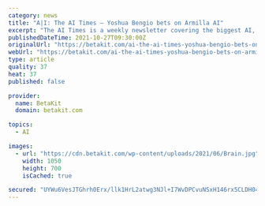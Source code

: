 ```yaml
---
category: news
title: "A|I: The AI Times – Yoshua Bengio bets on Armilla AI"
excerpt: "The AI Times is a weekly newsletter covering the biggest AI, machine learning, big data, and automation news from around the globe."
publishedDateTime: 2021-10-27T09:30:00Z
originalUrl: "https://betakit.com/ai-the-ai-times-yoshua-bengio-bets-on-armilla-ai/"
webUrl: "https://betakit.com/ai-the-ai-times-yoshua-bengio-bets-on-armilla-ai/"
type: article
quality: 37
heat: 37
published: false

provider:
  name: BetaKit
  domain: betakit.com

topics:
  - AI

images:
  - url: "https://cdn.betakit.com/wp-content/uploads/2021/06/Brain.jpg"
    width: 1050
    height: 700
    isCached: true

secured: "UYWu6VesJTGhrh0Erx/llk1HrL2atwg3NJl+I7WvDPCvuNSxH146rx5CLDH04jfXYKaRSFp8RibaWQuwJpnp6lM0ILjzbYkZ7UyYIqqlxgx73Kqbn2dFj+rrGPmh1UvQ3Y1u1m6S7fWozhLIqUHN0Pb6dOSo1fp5l3dTeOhVjgNI9Oos+uh8C4r99PpwmMdii5b0vb+vwPYA+K0n/Oa+ANs7qxnOF1pxv4orcHtg/yT3gg5Bz9TlrY080cq5ztR3utKtber/Jz6Gqg1nseVzTNorNipKEl3JQRiJJ5nMrvskG8GcwEVHfIKQMDTXOj1gA8KXxG9HMECDrEv7R8RGduVW5fhuRNVXQhHKrGET+ik=;V+NGjX5imtc6gWYNzYgBqQ=="
---
```


